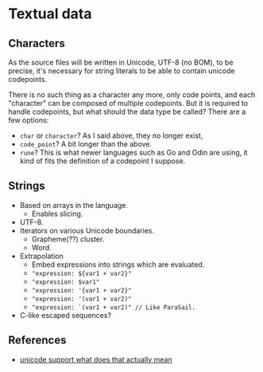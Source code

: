 # Textual data

## Characters

As the source files will be written in Unicode, UTF-8 (no BOM), to be precise, it's necessary for string literals to be able to contain unicode codepoints.

There is no such thing as a character any more, only code points, and each "character" can be composed of multiple codepoints. But it is required to handle codepoints, but what should the data type be called? There are a few options:

* ```char``` or ```character```? As I said above, they no longer exist,
* ```code_point```? A bit longer than the above.
* ```rune```? This is what newer languages such as Go and Odin are using, it kind of fits the definition of a codepoint I suppose.

## Strings

* Based on arrays in the language.
  * Enables slicing.
* UTF-8.
* Iterators on various Unicode boundaries.
  * Grapheme(??) cluster.
  * Word.
* Extrapolation
  * Embed expressions into strings which are evaluated.
  * ```"expression: ${var1 + var2}"```
  * ```"expression: $var1"```
  * ```"expression: '{var1 + var2}"```
  * ```"expression: '(var1 + var2)"```
  * ```"expression: `(var1 + var2)" // Like ParaSail.```
* C-like escaped sequences?

## References

* [unicode support what does that actually mean](https://boyter.org/posts/unicode-support-what-does-that-actually-mean)

